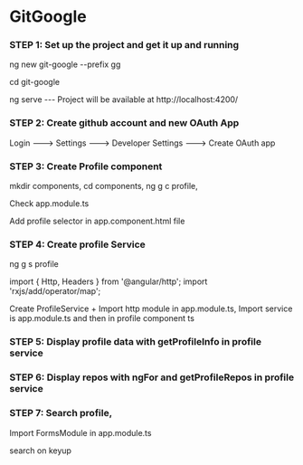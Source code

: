 # GitGoogle

### STEP 1: Set up the project and get it up and running

ng new git-google --prefix gg

cd git-google

ng serve --- Project will be available at http://localhost:4200/

### STEP 2: Create github account and new OAuth App

Login ---> Settings ---> Developer Settings ---> Create OAuth app

### STEP 3: Create Profile component

mkdir components,   cd components,   ng g c profile,   

Check app.module.ts

Add profile selector <gg-profile></gg-profile> in app.component.html file

### STEP 4: Create profile Service

ng g s profile

import { Http, Headers } from '@angular/http'; 
import 'rxjs/add/operator/map';

Create ProfileService + Import http module in app.module.ts, Import service is app.module.ts and then in profile component ts

### STEP 5: Display profile data with getProfileInfo in profile service

### STEP 6: Display repos with ngFor and getProfileRepos in profile service

### STEP 7: Search profile,

Import FormsModule in app.module.ts

search on keyup
